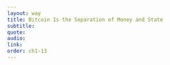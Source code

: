 ```yaml
---
layout: way
title: Bitcoin Is the Separation of Money and State
subtitle:
quote:
audio:
link:
order: ch1-13
---
```

